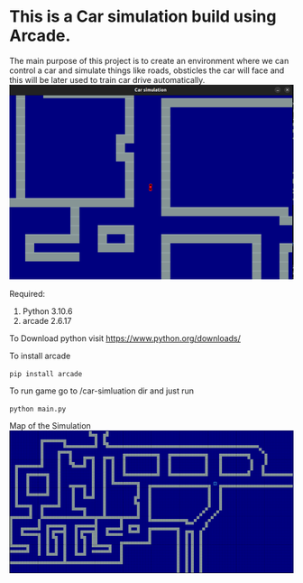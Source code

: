 # This is a Car simulation build using Arcade.

The main purpose of this project is to create an environment where we can control a car and simulate things like roads, obsticles the car will face and this will be later used to train car drive automatically.
![Simulation](./imgs/game.png "Simulation")

Required:

1. Python 3.10.6
2. arcade 2.6.17   

To Download python visit
https://www.python.org/downloads/

To install arcade

`
pip install arcade
`


To run game go to /car-simluation dir and just run

`
python main.py
`

Map of the Simulation 
![Map of the Simulation](./imgs/map.png "Map of the game")